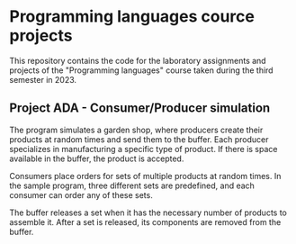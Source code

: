 # Programming languages cource projects

This repository contains the code for the laboratory assignments and projects of the "Programming languages" course taken during the third semester in 2023.

## Project ADA - Consumer/Producer simulation

The program simulates a garden shop, where producers create their products at random times and send them to the buffer. Each producer specializes in manufacturing a specific type of product. If there is space available in the buffer, the product is accepted.

Consumers place orders for sets of multiple products at random times. In the sample program, three different sets are predefined, and each consumer can order any of these sets.

The buffer releases a set when it has the necessary number of products to assemble it. After a set is released, its components are removed from the buffer.

